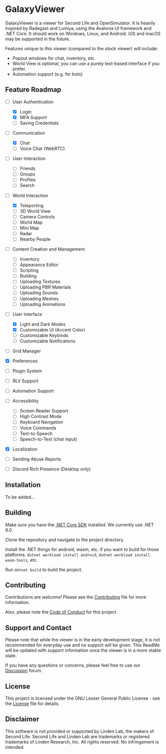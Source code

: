 # GalaxyViewer

GalaxyViewer is a viewer for Second Life and OpenSimulator. It is heavily inspired by Radegast and Lumiya, using the Avalonia UI framework and .NET Core. It should work on Windows, Linux, and Android. iOS and macOS may be supported in the future.

Features unique to this viewer (compared to the stock viewer) will include:

- Popout windows for chat, inventory, etc.
- World View is optional, you can use a purely text-based interface if you prefer.
- Automation support (e.g. for bots)

## Feature Roadmap

- [ ] User Authentication

  - [x] Login
  - [x] MFA Support
  - [ ] Saving Credentials

- [ ] Communication

  - [x] Chat
  - [ ] Voice Chat (WebRTC)

- [ ] User Interaction

  - [ ] Friends
  - [ ] Groups
  - [ ] Profiles
  - [ ] Search

- [ ] World Interaction

  - [x] Teleporting
  - [ ] 3D World View
  - [ ] Camera Controls
  - [ ] World Map
  - [ ] Mini Map
  - [ ] Radar
  - [ ] Nearby People

- [ ] Content Creation and Management

  - [ ] Inventory
  - [ ] Appearance Editor
  - [ ] Scripting
  - [ ] Building
  - [ ] Uploading Textures
  - [ ] Uploading PBR Materials
  - [ ] Uploading Sounds
  - [ ] Uploading Meshes
  - [ ] Uploading Animations

- [ ] User Interface

  - [x] Light and Dark Modes
  - [x] Customizable UI (Accent Color)
  - [ ] Customizable Keybinds
  - [ ] Customizable Notifications

- [ ] Grid Manager
- [x] Preferences
- [ ] Plugin System
- [ ] RLV Support
- [ ] Automation Support
- [ ] Accessibility
  - [ ] Screen Reader Support
  - [ ] High Contrast Mode
  - [ ] Keyboard Navigation
  - [ ] Voice Commands
  - [ ] Text-to-Speech
  - [ ] Speech-to-Text (chat input)
- [x] Localization
- [ ] Sending Abuse Reports
- [ ] Discord Rich Presence (Desktop only)

## Installation

To be added...

## Building

Make sure you have the [.NET Core SDK](https://dotnet.microsoft.com/download) installed. We currently use .NET 9.0.

Clone the repository and navigate to the project directory.

Install the .NET things for android, wasm, etc. if you want to build for those platforms.
`dotnet workload install android`, `dotnet workload install wasm-tools`, etc.

Run `dotnet build` to build the project.

## Contributing

Contributions are welcome! Please see the [Contributing](CONTRIBUTING.md) file for more information.

Also, please note the [Code of Conduct](CODE_OF_CONDUCT.md) for this project.

## Support and Contact

Please note that while the viewer is in the early development stage, it is not recommended for everyday use and no support will be given. This ReadMe will be updated with support information once the viewer is in a more stable state.

If you have any questions or concerns, please feel free to use our [Discussion](https://github.com/GalaxyViewer/GalaxyViewer/discussions) forum.

## License

This project is licensed under the GNU Lesser General Public License - see the [License](LICENSE.md) file for details.

## Disclaimer

This software is not provided or supported by Linden Lab, the makers of Second Life. Second Life and Linden Lab are trademarks or registered trademarks of Linden Research, Inc. All rights reserved. No infringement is intended.